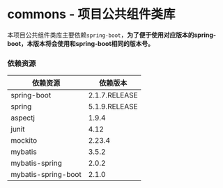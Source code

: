 # commons - 项目公共组件类库
本项目公共组件类库主要依赖`spring-boot`，**为了便于使用对应版本的spring-boot，本版本将会使用和spring-boot相同的版本号。**


### 依赖资源
| 依赖资源 | 依赖版本 |
| ------- | ------- |
| spring-boot | 2.1.7.RELEASE |
| spring | 5.1.9.RELEASE |
| aspectj | 1.9.4 |
| junit | 4.12 |
| mockito | 2.23.4 |
| mybatis | 3.5.2 |
| mybatis-spring | 2.0.2 |
| mybatis-spring-boot | 2.1.0 |
